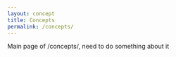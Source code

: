 ```yaml
---
layout: concept
title: Concepts
permalink: /concepts/
---
```


Main page of /concepts/, need to do something about it

